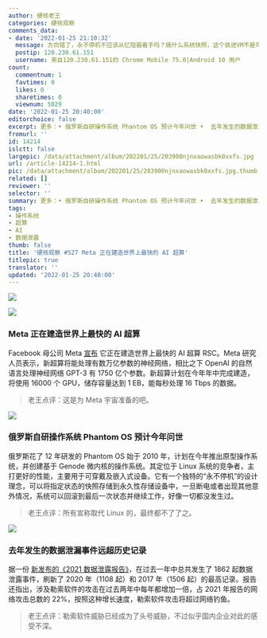 ```yaml
---
author: 硬核老王
categories: 硬核观察
comments_data:
- date: '2022-01-25 21:10:32'
  message: 方向错了，永不停机不应该从忆阻器着手吗？搞什么系统快照，这个装进VM不是可以随时快照?
  postip: 120.230.61.151
  username: 来自120.230.61.151的 Chrome Mobile 75.0|Android 10 用户
count:
  commentnum: 1
  favtimes: 0
  likes: 0
  sharetimes: 0
  viewnum: 5029
date: '2022-01-25 20:40:00'
editorchoice: false
excerpt: 更多：• 俄罗斯自研操作系统 Phantom OS 预计今年问世 •  去年发生的数据泄漏事件远超历史记录
fromurl: ''
id: 14214
islctt: false
largepic: /data/attachment/album/202201/25/203900njnxaowasbk0xxfs.jpg
url: /article-14214-1.html
pic: /data/attachment/album/202201/25/203900njnxaowasbk0xxfs.jpg.thumb.jpg
related: []
reviewer: ''
selector: ''
summary: 更多：• 俄罗斯自研操作系统 Phantom OS 预计今年问世 •  去年发生的数据泄漏事件远超历史记录
tags:
- 操作系统
- 超算
- AI
- 数据泄露
thumb: false
title: '硬核观察 #527 Meta 正在建造世界上最快的 AI 超算'
titlepic: true
translator: ''
updated: '2022-01-25 20:40:00'
---
```


![](/data/attachment/album/202201/25/203900njnxaowasbk0xxfs.jpg)


![](/data/attachment/album/202201/25/203910g01stkxitz3elt4k.jpg)


### Meta 正在建造世界上最快的 AI 超算


Facebook 母公司 Meta [宣布](https://ai.facebook.com/blog/ai-rsc) 它正在建造世界上最快的 AI 超算 RSC。Meta 研究人员表示，新超算将能处理有数万亿参数的神经网络，相比之下 OpenAI 的自然语言处理神经网络 GPT-3 有 1750 亿个参数。新超算计划在今年年中完成建造，将使用 16000 个 GPU，储存容量达到 1 EB，能每秒处理 16 Tbps 的数据。



> 
> 老王点评：这是为 Meta 宇宙准备的吧。
> 
> 
> 


![](/data/attachment/album/202201/25/203920zrgzvr3etusrnkv5.jpg)


### 俄罗斯自研操作系统 Phantom OS 预计今年问世


俄罗斯花了 12 年研发的 Phantom OS 始于 2010 年，计划在今年推出原型操作系统，并创建基于 Genode 微内核的操作系统。其定位于 Linux 系统的竞争者，主打更好的性能，主要用于可穿戴及嵌入式设备。它有一个独特的“永不停机”的设计理念，可以将指定状态的快照存储到永久性存储设备中，一旦断电或者出现其他意外情况，系统可以回滚到最后一次状态并继续工作，好像一切都没发生过。



> 
> 老王点评：所有宣称取代 Linux 的，最终都不了了之。
> 
> 
> 


![](/data/attachment/album/202201/25/204013jd5kkk854npkget0.jpg)


### 去年发生的数据泄漏事件远超历史记录


据一份 [新发布的《2021 数据泄露报告》](https://www.idtheftcenter.org/post/identity-theft-resource-center-2021-annual-data-breach-report-sets-new-record-for-number-of-compromises/)，在过去一年中总共发生了 1862 起数据泄露事件，刷新了 2020 年（1108 起）和 2017 年（1506 起）的最高记录。报告还指出，涉及勒索软件的攻击在过去两年中每年都增加一倍，占 2021 年报告的网络攻击总数的 22%，按照这种增长速度，勒索软件攻击将超过网络钓鱼。



> 
> 老王点评：勒索软件威胁已经成为了头号威胁，不过似乎国内企业对此的感受不深。
> 
> 
>